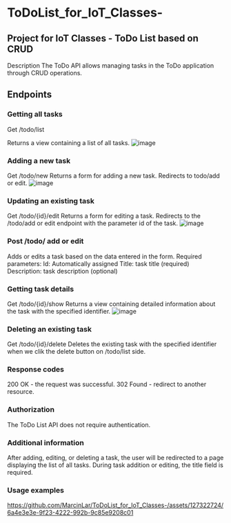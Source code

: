 # ToDoList_for_IoT_Classes-
## Project for IoT Classes - ToDo List based on CRUD
Description
The ToDo API allows managing tasks in the ToDo application through CRUD operations.

## Endpoints

### Getting all tasks
Get     /todo/list
                                              
Returns a view containing a list of all tasks.
![image](https://github.com/MarcinLar/ToDoList_for_IoT_Classes-/assets/127322724/f36f1095-4816-4f89-bbff-ba93876630de)

### Adding a new task
Get    /todo/new
Returns a form for adding a new task.
Redirects to todo/add or edit.
![image](https://github.com/MarcinLar/ToDoList_for_IoT_Classes-/assets/127322724/ecdea37b-e512-45e3-b96f-1a86947d66ce)

### Updating an existing task
Get    /todo/{id}/edit
Returns a form for editing a task.
Redirects to the /todo/add or edit endpoint with the parameter id of the task.
![image](https://github.com/MarcinLar/ToDoList_for_IoT_Classes-/assets/127322724/0b2d2354-644f-4dce-a7fa-09a33d919350)

### Post     /todo/ add or edit
Adds or edits a task based on the data entered in the form.
Required parameters:
Id: Automatically assigned
Title: task title (required)
Description: task description (optional)

### Getting task details
Get      /todo/{id}/show
Returns a view containing detailed information about the task with the specified identifier.
![image](https://github.com/MarcinLar/ToDoList_for_IoT_Classes-/assets/127322724/9ab63705-b914-4cf0-8f8c-84ac3fec47da)


### Deleting an existing task
Get      /todo/{id}/delete
Deletes the existing task with the specified identifier when we clik the delete button on /todo/list side.

### Response codes
200 OK - the request was successful.
302 Found - redirect to another resource.

### Authorization
The ToDo List API does not require authentication.

### Additional information
After adding, editing, or deleting a task, the user will be redirected to a page displaying the list of all tasks.
During task addition or editing, the title field is required.

### Usage examples

https://github.com/MarcinLar/ToDoList_for_IoT_Classes-/assets/127322724/6a4e3e3e-9f23-4222-992b-9c85e9208c01


